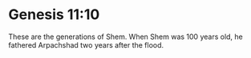 # Genesis 11:10

These are the generations of Shem. When Shem was 100 years old, he fathered Arpachshad two years after the flood.
